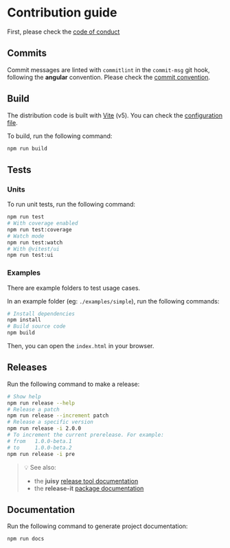 # Contribution guide

First, please check the [code of conduct](./CODE_OF_CONDUCT.md)

## Commits

Commit messages are linted with `commitlint` in the `commit-msg` git hook, following the **angular** convention. Please check the [commit convention](./COMMIT_CONVENTION.md).

## Build

The distribution code is built with [Vite](https://v5.vite.dev/guide/) (v5). You can check the [configuration file](./vite.config.ts).

To build, run the following command:

```sh
npm run build
```

## Tests

### Units

To run unit tests, run the following command:

```sh
npm run test
# With coverage enabled
npm run test:coverage
# Watch mode
npm run test:watch
# With @vitest/ui
npm run test:ui
```

### Examples

There are example folders to test usage cases.

In an example folder (eg: `./examples/simple`), run the following commands:

```sh
# Install dependencies
npm install
# Build source code
npm build
```

Then, you can open the `index.html` in your browser.

## Releases

Run the following command to make a release:

```sh
# Show help
npm run release --help
# Release a patch
npm run release --increment patch
# Release a specific version
npm run release -i 2.0.0
# To increment the current prerelease. For example:
# from   1.0.0-beta.1
# to     1.0.0-beta.2
npm run release -i pre
```

> 💡 See also:
>
> - the **juisy** [release tool documentation](<%= __JUISY_DOCS_HOMEPAGE__ %>)
> - the **release-it** [package documentation](https://github.com/release-it/release-it)

## Documentation

Run the following command to generate project documentation:

```sh
npm run docs
```
